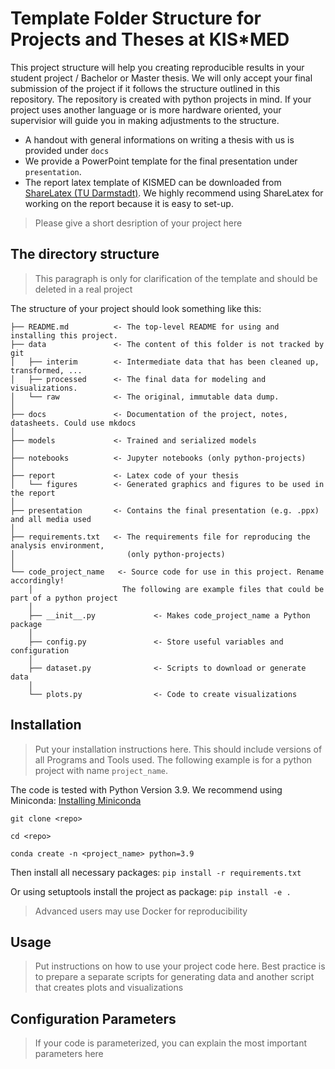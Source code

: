 # Template Folder Structure for Projects and Theses at KIS*MED

This project structure will help you creating reproducible results in your student project / Bachelor or Master thesis. We will only accept your final submission of the project if it follows the structure outlined in this repository. The repository is created with python projects in mind. If your project uses another language or is more hardware oriented, your supervisior will guide you in making adjustments to the structure.

- A handout with general informations on writing a thesis with us is provided under `docs`
- We provide a PowerPoint template for the final presentation under `presentation`.
- The report latex template of KISMED can be downloaded from [ShareLatex (TU Darmstadt)](https://sharelatex.tu-darmstadt.de/read/jyndmxhrgygk#430ce9). We highly recommend using ShareLatex for working on the report because it is easy to set-up.

> Please give a short desription of your project here

## The directory structure
> This paragraph is only for clarification of the template and should be deleted in a real project

The structure of your project should look something like this:

```
├── README.md          <- The top-level README for using and installing this project.
├── data               <- The content of this folder is not tracked by git
│   ├── interim        <- Intermediate data that has been cleaned up, transformed, ...
│   ├── processed      <- The final data for modeling and visualizations.
│   └── raw            <- The original, immutable data dump.
│
├── docs               <- Documentation of the project, notes, datasheets. Could use mkdocs
│
├── models             <- Trained and serialized models
│
├── notebooks          <- Jupyter notebooks (only python-projects)
│
├── report             <- Latex code of your thesis
│   └── figures        <- Generated graphics and figures to be used in the report
│
├── presentation       <- Contains the final presentation (e.g. .ppx) and all media used
│
├── requirements.txt   <- The requirements file for reproducing the analysis environment,
│                         (only python-projects)
│
└── code_project_name   <- Source code for use in this project. Rename accordingly!
    │                    The following are example files that could be part of a python project
    │
    ├── __init__.py             <- Makes code_project_name a Python package
    │
    ├── config.py               <- Store useful variables and configuration
    │
    ├── dataset.py              <- Scripts to download or generate data
    │
    └── plots.py                <- Code to create visualizations   
```

## Installation

> Put your installation instructions here. This should include versions of all Programs and Tools used. The following example is for a python project with name `project_name`.

The code is tested with Python Version 3.9. We recommend using Miniconda: [Installing Miniconda](https://docs.anaconda.com/miniconda/miniconda-install/)

```
git clone <repo>

cd <repo>

conda create -n <project_name> python=3.9
```

Then install all necessary packages:
`pip install -r requirements.txt`

Or using setuptools install the project as package:
`pip install -e .`

> Advanced users may use Docker for reproducibility

## Usage

> Put instructions on how to use your project code here. Best practice is to prepare a separate scripts for generating data and another script that creates plots and visualizations

## Configuration Parameters
> If your code is parameterized, you can explain the most important parameters here
